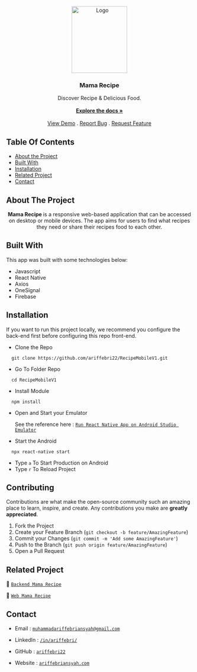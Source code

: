 <br/>
<p align="center">
  <a href="https://github.com/ariffebri22/RecipeMobileV1">
    <img src="https://i.postimg.cc/JnsbMGwj/mamarecipe-logo.png" alt="Logo" width="150" height="180">
  </a>

  <h3 align="center">Mama Recipe</h3>

  <p align="center">
    Discover Recipe & Delicious Food.
    <br/>
    <br/>
    <a href="https://github.com/ariffebri22/RecipeMobileV1"><strong>Explore the docs »</strong></a>
    <br/>
    <br/>
    <a href="https://github.com/ariffebri22/RecipeMobileV1">View Demo</a>
    .
    <a href="https://github.com/ariffebri22/RecipeMobileV1/issues">Report Bug</a>
    .
    <a href="https://github.com/ariffebri22/RecipeMobileV1/issues">Request Feature</a>
  </p>
</p>

## Table Of Contents

- [About the Project](#about-the-project)
- [Built With](#built-with)
- [Installation](#installation)
- [Related Project](#related-project)
- [Contact](#contact)

## About The Project

<p align="center">
  <b>
    Mama Recipe
  </b>
   is a responsive web-based application that can be accessed on desktop or mobile devices. The app aims for users to find what recipes they need or share their recipes food to each other.

</p>

## Built With

This app was built with some technologies below:

- Javascript
- React Native
- Axios
- OneSignal
- Firebase

## Installation

If you want to run this project locally, we recommend you configure the back-end first before configuring this repo front-end.

- Clone the Repo

```
  git clone https://github.com/ariffebri22/RecipeMobileV1.git
```

- Go To Folder Repo

```
  cd RecipeMobileV1
```

- Install Module

```
  npm install
```

- Open and Start your Emulator

  See the reference here :
  [`Run React Native App on Android Studio Emulator`](https://medium.com/@wnyao/run-create-react-native-app-on-android-studios-emulator-ad678a0c362f)

- Start the Android

```
  npx react-native start
```

- Type `a` To Start Production on Android
- Type `r` To Reload Project

## Contributing

Contributions are what make the open-source community such an amazing place to learn, inspire, and create. Any contributions you make are **greatly appreciated**.

1. Fork the Project
2. Create your Feature Branch (`git checkout -b feature/AmazingFeature`)
3. Commit your Changes (`git commit -m 'Add some AmazingFeature'`)
4. Push to the Branch (`git push origin feature/AmazingFeature`)
5. Open a Pull Request

## Related Project

:rocket: [`Backend Mama Recipe`](https://github.com/ariffebri22/RecipeAPIV2.2)

:rocket: [`Web Mama Recipe`](https://github.com/ariffebri22/RecipeWEBV2)

<!-- :rocket: [`Install Mama Recipe Mobile APK`](https://drive.google.com/drive/folders/1Z31nBEuJ2Tj0zEAMYCUsL7hJyQfuGmIy) -->

## Contact

- Email : [`muhammadariffebriansyah@gmail.com`](mailto:muhammadariffebriansyah@gmail.com)

- LinkedIn : [`/in/ariffebri/`](https://www.linkedin.com/in/ariffebri/)

- GitHub : [`ariffebri22`](https://github.com/ariffebri22)

- Website : [`ariffebriansyah.com`](https://ariffebriansyah.com)
